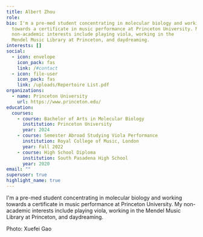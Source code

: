 ```yaml
---
title: Albert Zhou
role: 
bio: I'm a pre-med student concentrating in molecular biology and working
  towards a certificate in music performance at Princeton University. My
  non-academic interests include playing viola, working in the
  Mendel Music Library at Princeton, and daydreaming.
interests: []
social:
  - icon: envelope
    icon_pack: fas
    link: /#contact
  - icon: file-user
    icon_pack: fas
    link: /uploads/Repertoire List.pdf
organizations:
  - name: Princeton University
    url: https://www.princeton.edu/
education:
  courses:
    - course: Bachelor of Arts in Molecular Biology
      institution: Princeton University
      year: 2024
    - course: Semester Abroad Studying Viola Performance
      institution: Royal College of Music, London
      year: Fall 2022
    - course: High School Diploma
      institution: South Pasadena High School
      year: 2020
email: ""
superuser: true
highlight_name: true
---
```

I'm a pre-med student concentrating in molecular biology and working towards a certificate in music performance at Princeton University. My non-academic interests include playing viola, working in the Mendel Music Library at Princeton, and daydreaming.

Photo: Xuefei Gao
